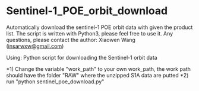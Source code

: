 # Sentinel-1_POE_orbit_download
Automatically download the sentinel-1 POE orbit data with given the product list.
The script is written with Python3, please feel free to use it. 
Any questions, please contact the author: Xiaowen Wang (insarwxw@gmail.com) 

Using:
Python script for downloading the Sentinel-1 orbit data


*1) Change the variable "work_path" to your own work_path, the work path should have the folder "RAW" where the
   unzipped S1A data are putted
*2) run "python sentinel_poe_download.py"

